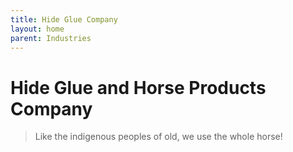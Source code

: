 ```yaml
---
title: Hide Glue Company
layout: home
parent: Industries
---
```


# Hide Glue and Horse Products Company
> Like the indigenous peoples of old, we use the whole horse!